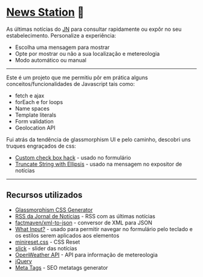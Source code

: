 # [News Station](https://joselag.es/news_station/) 📰

As últimas notícias do [JN](https://www.jn.pt/apps-rss.html) para consultar rapidamente ou expôr no seu estabelecimento.
Personalize a experiência:

* Escolha uma mensagem para mostrar
* Opte por mostrar ou não a sua localização e metereologia
* Modo automático ou manual
---
Este é um projeto que me permitiu pôr em prática alguns conceitos/funcionalidades de Javascript tais como:
* fetch e ajax 
* forEach e for loops
* Name spaces
* Template literals
* Form validation
* Geolocation API

Fui atrás da tendência de glassmorphism UI e pelo caminho, descobri uns truques engraçados de css:
* [Custom check box hack](https://css-tricks.com/the-checkbox-hack/) - usado no formulário
* [Truncate String with Ellipsis](https://css-tricks.com/snippets/css/truncate-string-with-ellipsis/) - usado na mensagem no expositor de notícias
---
## Recursos utilizados
* [Glassmorphism CSS Generator](https://glassmorphism.com/) 
* [RSS da Jornal de Notícias](http://feeds.jn.pt/JN-Ultimas) - RSS com as últimas notícias
* [factmaven/xml-to-json](https://github.com/factmaven/xml-to-json) - conversor de XML para JSON
* [What Input?](https://ten1seven.github.io/what-input/) - usado para permitir navegar no formulário pelo teclado e os estilos serem aplicados aos elementos
* [minireset.css](https://jgthms.com/minireset.css/) - CSS Reset
* [slick](https://kenwheeler.github.io/slick/) - slider das notícias
* [OpenWeather API](https://openweathermap.org/api) - API para informação de metereologia
* [jQuery](https://jquery.com/)
* [Meta Tags](https://metatags.io/) - SEO metatags generator
